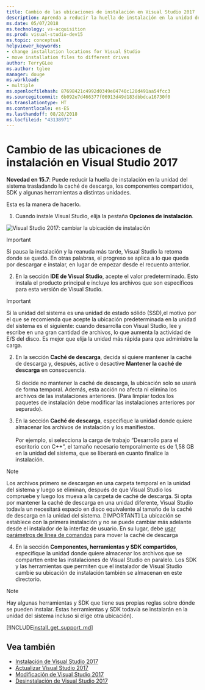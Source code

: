 ```yaml
---
title: Cambio de las ubicaciones de instalación en Visual Studio 2017
description: Aprenda a reducir la huella de instalación en la unidad del sistema cambiando la ubicación de la caché de descarga, los componentes compartidos, SDK y algunas herramientas a distintas unidades.
ms.date: 05/07/2018
ms.technology: vs-acquisition
ms.prod: visual-studio-dev15
ms.topic: conceptual
helpviewer_keywords:
- change installation locations for Visual Studio
- move installation files to different drives
author: TerryGLee
ms.author: tglee
manager: douge
ms.workload:
- multiple
ms.openlocfilehash: 87698421c4992d0349e04740c120d491aa54fcc3
ms.sourcegitcommit: 6b092e7d466377f06913d49d183dbbdca16730f0
ms.translationtype: HT
ms.contentlocale: es-ES
ms.lasthandoff: 08/28/2018
ms.locfileid: "43138971"
---
```

# <a name="change-the-installation-locations-in-visual-studio-2017"></a>Cambio de las ubicaciones de instalación en Visual Studio 2017

**Novedad en 15.7**: Puede reducir la huella de instalación en la unidad del sistema trasladando la caché de descarga, los componentes compartidos, SDK y algunas herramientas a distintas unidades.

Esta es la manera de hacerlo.

1. Cuando instale Visual Studio, elija la pestaña **Opciones de instalación**.

  ![Visual Studio 2017: cambiar la ubicación de instalación](media/installation-options-by-location.png "Change the installation location")

  > [!IMPORTANT]
  > Si pausa la instalación y la reanuda más tarde, Visual Studio la retoma donde se quedó. En otras palabras, el progreso se aplica a lo que queda por descargar e instalar, en lugar de empezar desde el recuento anterior.

2. En la sección **IDE de Visual Studio**, acepte el valor predeterminado. Esto instala el producto principal e incluye los archivos que son específicos para esta versión de Visual Studio.

 > [!IMPORTANT]
 > Si la unidad del sistema es una unidad de estado sólido (SSD),el motivo por el que se recomienda que acepte la ubicación predeterminada en la unidad del sistema es el siguiente: cuando desarrolla con Visual Studio, lee y escribe en una gran cantidad de archivos, lo que aumenta la actividad de E/S del disco.  Es mejor que elija la unidad más rápida para que administre la carga.

2. En la sección **Caché de descarga**, decida si quiere mantener la caché de descarga y, después, active o desactive **Mantener la caché de descarga** en consecuencia. <br><br>Si decide no mantener la caché de descarga, la ubicación solo se usará de forma temporal. Además, esta acción no afecta ni elimina los archivos de las instalaciones anteriores. (Para limpiar todos los paquetes de instalación debe modificar las instalaciones anteriores por separado).

3. En la sección **Caché de descarga**, especifique la unidad donde quiere almacenar los archivos de instalación y los manifiestos. <br><br>Por ejemplo, si selecciona la carga de trabajo “Desarrollo para el escritorio con C++”, el tamaño necesario temporalmente es de 1,58 GB en la unidad del sistema, que se liberará en cuanto finalice la instalación.

 > [!NOTE]
 > Los archivos primero se descargan en una carpeta temporal en la unidad del sistema y luego se eliminan, después de que Visual Studio los compruebe y luego los mueva a la carpeta de caché de descarga. Si opta por mantener la caché de descarga en una unidad diferente, Visual Studio todavía un necesitará espacio en disco equivalente al tamaño de la caché de descarga en la unidad del sistema.
 > [!IMPORTANT]
 > La ubicación se establece con la primera instalación y no se puede cambiar más adelante desde el instalador de la interfaz de usuario. En su lugar, debe [usar parámetros de línea de comandos](use-command-line-parameters-to-install-visual-studio.md) para mover la caché de descarga

4. En la sección **Componentes, herramientas y SDK compartidos**, especifique la unidad donde quiere almacenar los archivos que se comparten entre las instalaciones de Visual Studio en paralelo. Los SDK y las herramientas que permiten que el instalador de Visual Studio cambie su ubicación de instalación también se almacenan en este directorio.

 > [!NOTE]
 > Hay algunas herramientas y SDK que tiene sus propias reglas sobre dónde se pueden instalar. Estas herramientas y SDK todavía se instalarán en la unidad del sistema incluso si elige otra ubicación).

[!INCLUDE[install_get_support_md](includes/install_get_support_md.md)]

## <a name="see-also"></a>Vea también

* [Instalación de Visual Studio 2017](install-visual-studio.md)
* [Actualizar Visual Studio 2017](update-visual-studio.md)
* [Modificación de Visual Studio 2017](update-visual-studio.md)
* [Desinstalación de Visual Studio 2017](uninstall-visual-studio.md)

